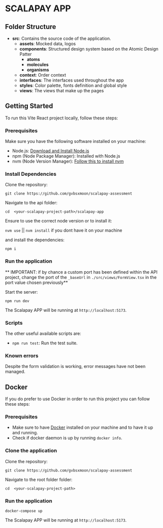 # SCALAPAY APP

## Folder Structure

-   **src**: Contains the source code of the application.
    -   **assets**: Mocked data, logos
    -   **components**: Structured design system based on the Atomic Design Patter
        -   **atoms**
        -   **molecules**
        -   **organisms**
    -   **context**: Order context
    -   **interfaces**: The interfaces used throughout the app
    -   **styles**: Color palette, fonts definition and global style
    -   **views**: The views that make up the pages  
   

## Getting Started

To run this Vite React project locally, follow these steps:

### Prerequisites

Make sure you have the following software installed on your machine:

-   Node.js: [Download and Install Node.js](https://nodejs.org/)
-   npm (Node Package Manager): Installed with Node.js
-   nvm (Node Version Manager): [Follow this to install nvm](https://github.com/nvm-sh/nvm#installing-and-updating)

### Install Dependencies

Clone the repository:

`git clone https://github.com/gvbsxmoon/scalapay-assessment`

Navigate to the api folder:

`cd  <your-scalapay-project-path>/scalapay-app`

Ensure to use the correct node version or to install it:

`nvm use` || `nvm install` if you dont have it on your machine

and install the dependencies:

`npm i`

### Run the application

** IMPORTANT: if by chance a custom port has been defined within the API project, change the port of the `_baseUrl` in `./src/views/FormView.tsx` in the port value chosen previously**

Start the server:

`npm run dev`

The Scalapay APP will be running at `http://localhost:5173`.

### Scripts

The other useful available scripts are:

-  `npm run test`: Run the test suite.

### Known errors

Despite the form validation is working, error messages have not been managed.

## Docker

If you do prefer to use Docker in order to run this project you can follow these steps:

### Prerequisites

- Make sure to have [Docker](https://docs.docker.com/get-docker/) installed on your machine and to have it up and running.
- Check if docker daemon is up by running `docker info`.

### Clone the application

Clone the repository:

`git clone https://github.com/gvbsxmoon/scalapay-assessment`

Navigate to the root folder folder:

`cd  <your-scalapay-project-path>`

### Run the application

`docker-compose up`

The Scalapay APP will be running at `http://localhost:5173`.



